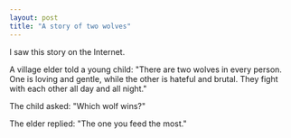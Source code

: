 ```yaml
---
layout: post
title: "A story of two wolves"
---
```


I saw this story on the Internet.

A village elder told a young child: 
"There are two wolves in every person. One is loving and gentle, while 
the other is hateful and brutal. They fight with each other all day and 
all night." 

The child asked: "Which wolf wins?"

The elder replied: "The one you feed the most."
